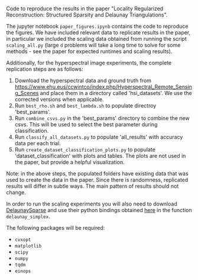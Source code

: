 Code to reproduce the results in the paper "Locality Regularized Reconstruction: Structured Sparsity and Delaunay Triangulations". 

The jupyter notebook `paper_figures.ipynb` contains the code to reproduce the figures. We have included relevant data to replicate results in the paper, in particular we included the scaling data obtained from running the script `scaling_all.py` (large `d` problems will take a long time to solve for some methods - see the paper for expected runtimes and scaling results). 

Additionally, for the hyperspectral image experiments, the complete replication steps are as follows:
1. Download the hyperspectral data and ground truth from https://www.ehu.eus/ccwintco/index.php/Hyperspectral_Remote_Sensing_Scenes and place them in a directory called 'hsi_datasets'. We use the corrected versions when applicable. 
2. Run `best_rho.sh` and `best_lambda.sh` to populate directroy 'best_params'. 
3. Run `combine_csvs.py` in the 'best_params' directory to combine the new csvs. This will be used to select the best parameter during classification. 
4. Run `classify_all_datasets.py` to populate 'all_results' with accuracy data per each trial. 
5. Run `create_dataset_classification_plots.py` to populate 'dataset_classification' with plots and tables. The plots are not used in the paper, but provide a helpful visualization. 

Note: in the above steps, the populated folders have existing data that was used to create the data in the paper. Since there is randomness, replicated results will differ in subtle ways. The main pattern of results should not change. 

In order to run the scaling experiments you will also need to download [DelaunaySparse](https://github.com/vtopt/DelaunaySparse) and use their python bindings obtained [here](https://github.com/vtopt/DelaunaySparse/blob/main/python/example.py) in the function `delaunay_simplex`. 

The following packages will be required:
- `cvxopt`
- `matplotlib`
- `scipy`
- `numpy`
- `tqdm`
- `einops`